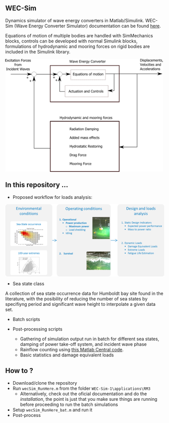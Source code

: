 ## WEC-Sim
Dynamics simulator of wave energy converters in Matlab/Simulink. WEC-Sim (Wave Energy Converter Simulator) documentation can be found [here](http://wec-sim.github.io/WEC-Sim).

Equations of motion of multiple bodies are handled with SimMechanics blocks, controls can be developed with normal Simulink blocks, formulations of hydrodynamic and mooring forces on rigid bodies are included in the Simulink library. 

<a href="https://raw.githubusercontent.com/brauliobarahona/WEC-Sim-1/master/wecsim_smaller.png"><img src="https://raw.githubusercontent.com/brauliobarahona/WEC-Sim-1/master/wecsim_smaller.png" align="center" width="500"></a>


## In this repository ...
+ Proposed workflow for loads analysis:

<a href='https://raw.githubusercontent.com/brauliobarahona/WEC-Sim-1/master/loads_analysis_workflow.png'><img src="https://raw.githubusercontent.com/brauliobarahona/WEC-Sim-1/master/loads_analysis_workflow.png" align="center" width="550"></a>

+ Sea state class

A collection of sea state occurrence data for Humboldt bay site found in the literature, with the posibility of reducing the number of sea states by specifiyng period and significant wave height to interpolate a given data set.

+ Batch scripts
  
+ Post-processing scripts
  + Gathering of simulation output run in batch for different sea states, damping of power take-off system, and incident wave phase
  + Rainflow counting using [this Matlab Central code](http://www.mathworks.com/matlabcentral/fileexchange/3026-rainflow-counting-algorithm).
  + Basic statistics and damage equivalent loads

## How to ?
+ Download/clone the repository
+ Run `wecSim_RunHere.m` from the folder `WEC-Sim-1\applications\RM3`
  + Alternatively, check out the oficial documentation and do the *installation*, the point is just that you make sure things are running before proceeding to run the batch simulations
+ Setup `wecSim_RunHere_bat.m` and run it
+ Post-process

  
  